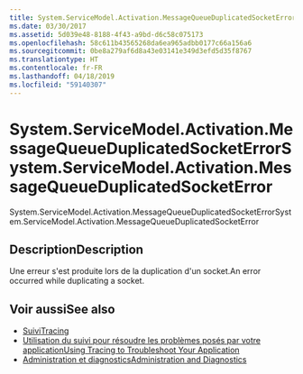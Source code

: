 ```yaml
---
title: System.ServiceModel.Activation.MessageQueueDuplicatedSocketError
ms.date: 03/30/2017
ms.assetid: 5d039e48-8188-4f43-a9bd-d6c58c075173
ms.openlocfilehash: 58c611b43565268da6ea965adbb0177c66a156a6
ms.sourcegitcommit: 0be8a279af6d8a43e03141e349d3efd5d35f8767
ms.translationtype: HT
ms.contentlocale: fr-FR
ms.lasthandoff: 04/18/2019
ms.locfileid: "59140307"
---
```

# <a name="systemservicemodelactivationmessagequeueduplicatedsocketerror"></a><span data-ttu-id="1af60-102">System.ServiceModel.Activation.MessageQueueDuplicatedSocketError</span><span class="sxs-lookup"><span data-stu-id="1af60-102">System.ServiceModel.Activation.MessageQueueDuplicatedSocketError</span></span>
<span data-ttu-id="1af60-103">System.ServiceModel.Activation.MessageQueueDuplicatedSocketError</span><span class="sxs-lookup"><span data-stu-id="1af60-103">System.ServiceModel.Activation.MessageQueueDuplicatedSocketError</span></span>  
  
## <a name="description"></a><span data-ttu-id="1af60-104">Description</span><span class="sxs-lookup"><span data-stu-id="1af60-104">Description</span></span>  
 <span data-ttu-id="1af60-105">Une erreur s'est produite lors de la duplication d'un socket.</span><span class="sxs-lookup"><span data-stu-id="1af60-105">An error occurred while duplicating a socket.</span></span>  
  
## <a name="see-also"></a><span data-ttu-id="1af60-106">Voir aussi</span><span class="sxs-lookup"><span data-stu-id="1af60-106">See also</span></span>

- [<span data-ttu-id="1af60-107">Suivi</span><span class="sxs-lookup"><span data-stu-id="1af60-107">Tracing</span></span>](../../../../../docs/framework/wcf/diagnostics/tracing/index.md)
- [<span data-ttu-id="1af60-108">Utilisation du suivi pour résoudre les problèmes posés par votre application</span><span class="sxs-lookup"><span data-stu-id="1af60-108">Using Tracing to Troubleshoot Your Application</span></span>](../../../../../docs/framework/wcf/diagnostics/tracing/using-tracing-to-troubleshoot-your-application.md)
- [<span data-ttu-id="1af60-109">Administration et diagnostics</span><span class="sxs-lookup"><span data-stu-id="1af60-109">Administration and Diagnostics</span></span>](../../../../../docs/framework/wcf/diagnostics/index.md)
